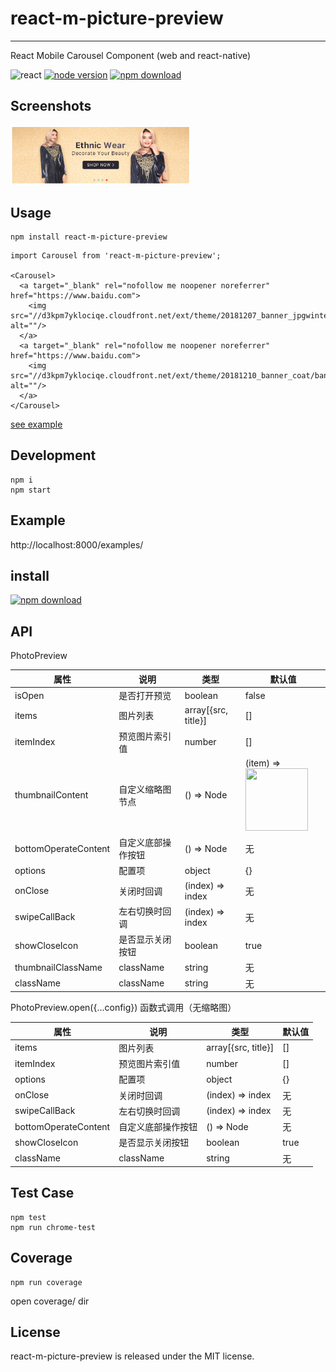 # react-m-picture-preview
---

React Mobile Carousel Component (web and react-native)


![react](https://img.shields.io/badge/react-%3E%3D_16.0.0-green.svg)
[![node version][node-image]][node-url]
[![npm download][download-img]][download-url]

[npm-url]: http://npmjs.org/package/carousel
[node-image]: https://img.shields.io/badge/node.js-%3E=_0.10-green.svg?style=flat-square
[node-url]: http://nodejs.org/download/
[download-img]: https://img.shields.io/npm/dm/react-m-picture-preview.svg?style=flat-square
[download-url]: https://npmjs.org/package/react-m-picture-preview

## Screenshots

<img src="https://github.com/hansinhu/react-m-picture-preview/blob/master/assets/img/demoimg.png?raw=true" width="288"/>

## Usage
```
npm install react-m-picture-preview
```
```
import Carousel from 'react-m-picture-preview';

<Carousel>
  <a target="_blank" rel="nofollow me noopener noreferrer" href="https://www.baidu.com">
    <img src="//d3kpm7yklociqe.cloudfront.net/ext/theme/20181207_banner_jpgwinter/banner.jpg" alt=""/>
  </a>
  <a target="_blank" rel="nofollow me noopener noreferrer" href="https://www.baidu.com">
    <img src="//d3kpm7yklociqe.cloudfront.net/ext/theme/20181210_banner_coat/banner.jpg" alt=""/>
  </a>
</Carousel>

```

[see example](https://github.com/hansinhu/react-m-picture-preview/blob/master/examples/demo.tsx)


## Development

```
npm i
npm start
```

## Example

http://localhost:8000/examples/

## install

[![npm download][download-img]][download-url]

## API

PhotoPreview

属性 | 说明 | 类型 | 默认值
----|-----|------|------
| isOpen |  是否打开预览  |  boolean  |  false  |
| items | 图片列表 | array[{src, title}] | [] |
| itemIndex | 预览图片索引值 | number | [] |
| thumbnailContent |  自定义缩略图节点  |  () => Node  | (item) => <img src={item.src} width="100" height="100" alt=""/> |
| bottomOperateContent |  自定义底部操作按钮  |  () => Node  | 无 |
| options | 配置项 | object | {} |
| onClose | 关闭时回调 | (index) => index  | 无 |
| swipeCallBack | 左右切换时回调 | (index) => index  | 无 |
| showCloseIcon | 是否显示关闭按钮 | boolean  | true |
| thumbnailClassName | className | string  | 无 |
| className | className | string  | 无 |

PhotoPreview.open({...config})
函数式调用（无缩略图）

属性 | 说明 | 类型 | 默认值
----|-----|------|------
| items | 图片列表 | array[{src, title}] | [] |
| itemIndex | 预览图片索引值 | number | [] |
| options | 配置项 | object  | {} |
| onClose | 关闭时回调 | (index) => index  | 无 |
| swipeCallBack | 左右切换时回调 | (index) => index  | 无 |
| bottomOperateContent |  自定义底部操作按钮  |  () => Node  | 无 |
| showCloseIcon | 是否显示关闭按钮 | boolean  | true |
| className | className | string  | 无 |

## Test Case

```
npm test
npm run chrome-test
```

## Coverage

```
npm run coverage
```

open coverage/ dir

## License

react-m-picture-preview is released under the MIT license.
